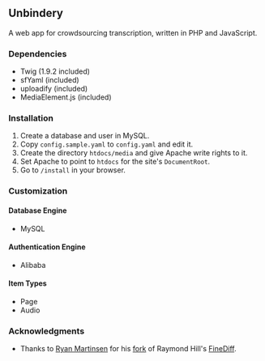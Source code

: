## Unbindery

A web app for crowdsourcing transcription, written in PHP and JavaScript.

### Dependencies

* Twig (1.9.2 included)
* sfYaml (included)
* uploadify (included)
* MediaElement.js (included)

### Installation

1. Create a database and user in MySQL.
2. Copy `config.sample.yaml` to `config.yaml` and edit it.
3. Create the directory `htdocs/media` and give Apache write rights to it.
4. Set Apache to point to `htdocs` for the site's `DocumentRoot`.
5. Go to `/install` in your browser.

### Customization

#### Database Engine

* MySQL

#### Authentication Engine

* Alibaba

#### Item Types

* Page
* Audio

### Acknowledgments

* Thanks to [Ryan Martinsen](http://twitter.com/popthestack) for his [fork](https://github.com/popthestack/PHP-FineDiff) of Raymond Hill's [FineDiff](https://github.com/gorhill/PHP-FineDiff).
